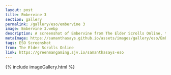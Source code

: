 ```yaml
---
layout: post
title: Embervine 3
section: gallery
permalink: /gallery/eso/embervine 3
image: Embervine 3.webp
description: A screenshot of Embervine from The Elder Scrolls Online, taken by Samantha Says.
metaImage: https://samanthasays.github.io/assets/images/gallery/eso/Embervine 3.webp
tags: ESO Screenshot
from: The Elder Scrolls Online
link: https://greenmangaming.sjv.io/samanthasays-eso
---
```

{% include imageGallery.html %}